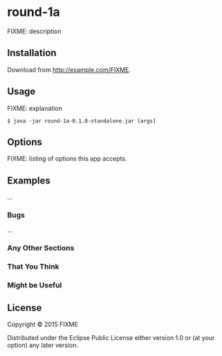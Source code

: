 # round-1a

FIXME: description

## Installation

Download from http://example.com/FIXME.

## Usage

FIXME: explanation

    $ java -jar round-1a-0.1.0-standalone.jar [args]

## Options

FIXME: listing of options this app accepts.

## Examples

...

### Bugs

...

### Any Other Sections
### That You Think
### Might be Useful

## License

Copyright © 2015 FIXME

Distributed under the Eclipse Public License either version 1.0 or (at
your option) any later version.
